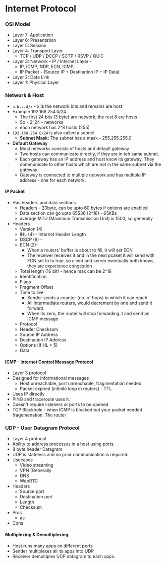 # Internet Protocol

### OSI Model

* Layer 7: Application
* Layer 6: Presentation
* Layer 5: Session
* Layer 4: Transport Layer
  * TCP / UDP / DCCP / SCTP / RSVP / QUIC
* Layer 3: Network - IP / Internet Layer -
  * IP, ICMP, NDP, ECN, IGMP,&#x20;
  * IP Packet - (Source IP + Destination IP + IP Data)
* Layer 2: Data Link&#x20;
* Layer 1: Physical Layer



### Network & Host

* `a.b.c.d/x` - x is the network bits and remains are host
* Example 192.168.254.0/24
  * The first 24 bits (3 byte) are network, the rest 8 are hosts
  * So - 2^24 - networks
  * each network has 2^8 hosts (255)&#x20;
* `192.168.254.0/24` is also called a subnet
  * **Subnet Mask:** The subnet has  a mask - 255.255.255.0
* **Default Gateway**
  * Most networks consists of hosts and default gateway
  * Two hosts can communicate directly, if they are in teh same subnet.
  * Each gateway has an IP address and host know its gateway. They communicate to other hosts which are not in the same subnet via the gateway.
  * Gateway is connected to multiple network and has multiple IP address - one for each network.

#### IP Packet

* Has headers and data sections
  * Headers - 20byte, can be upto 60 bytes if options are enabled
  * Data section can go upto 65536 (2^16) - 65KBs
  * average MTU (Maximum Transmission Unit) is 1500, so generally&#x20;
* Headers
  * Version (4)
  * IHL (4) - Internet Header Length
  * DSCP (6) -&#x20;
  * ECN (2)-&#x20;
    * When a routers' buffer is about to fill, it will set ECN
    * The receiver receives it and in the next pcaket it will send with ECN set to to true, so client and server eventually both knows, they are experience congestion
  * Total length (16 bit) - hence max can be 2^16
  * Identification
  * Flags
  * Fragment Offset
  * Time to live
    * Sender sends a counter (no. of hops) in which it can reach
    * All intermediate routers, would decrement by one and send it forward.
    * When its zero, the router will stop forwarding it and send an ICMP message
  * Protocol
  * Header Checksum
  * Source IP Address
  * Destination IP Address
  * Options (if HL > 5)
  * Data

#### ICMP - Internet Control Message Protocol

* Layer 3 protocol
* Designed for informational messages
  * Host unreachable, port unreachable, fragmentation needed
  * Packet expired (infinite loop in routers) - TTL
* Uses IP directly
* PING and traceroute uses it.
* Doesn't require listeners or ports to be opened.
* TCP Blackhole - when ICMP is blocked but your packet needed fragemenation. The router&#x20;



### UDP - User Datagram Protocol

* Layer 4 protocol
* Ability to address processes in a host using ports.
* 8 byte header Datagram
* UDP is stateless and no prior communication is required.
* Usecases
  * Video streaming
  * VPN (Generally&#x20;
  * DNS
  * WebRTC
* Headers
  * Source port
  * Destination port
  * Length
  * Checksum
* Pros
  * as
* Cons

#### Multiplexing & Demultiplexing

* Host runs many apps on different ports
* Sender multiplexes all its apps into UDP
* Receiver demultiplex UDP datagram to each apps.
